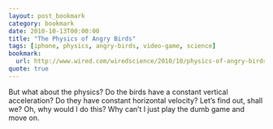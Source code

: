```yaml
---
layout: post_bookmark
category: bookmark
date: 2010-10-13T00:00:00
title: "The Physics of Angry Birds"
tags: [iphone, physics, angry-birds, video-game, science]
bookmark:
  url: http://www.wired.com/wiredscience/2010/10/physics-of-angry-birds/
quote: true
---
```


But what about the physics? Do the birds have a constant vertical acceleration? Do they have constant horizontal velocity? Let’s find out, shall we? Oh, why would I do this? Why can’t I just play the dumb game and move on.</p>
